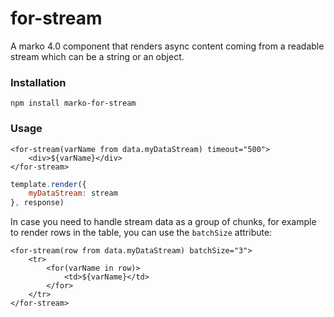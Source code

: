 for-stream
==============

A marko 4.0 component that renders async content coming from a readable stream which can be a string or an object.

### Installation

```
npm install marko-for-stream
```

### Usage

```marko
<for-stream(varName from data.myDataStream) timeout="500">
    <div>${varName}</div>
</for-stream>
```

```js
template.render({
    myDataStream: stream
}, response)
```

In case you need to handle stream data as a group of chunks, for example to render rows in the table, you can use the `batchSize` attribute:

```marko
<for-stream(row from data.myDataStream) batchSize="3">
    <tr>
        <for(varName in row)>
            <td>${varName}</td>
        </for>
    </tr>
</for-stream>
```
